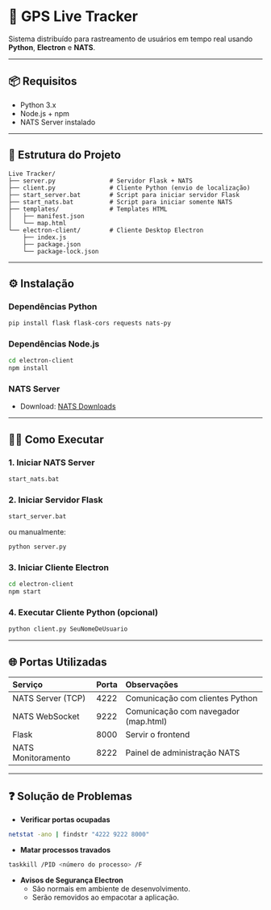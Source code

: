 
# 🚀 GPS Live Tracker

Sistema distribuído para rastreamento de usuários em tempo real usando **Python**, **Electron** e **NATS**.

---

## 📦 Requisitos
- Python 3.x
- Node.js + npm
- NATS Server instalado

---

## 📁 Estrutura do Projeto

```
Live Tracker/
├── server.py               # Servidor Flask + NATS
├── client.py               # Cliente Python (envio de localização)
├── start_server.bat        # Script para iniciar servidor Flask
├── start_nats.bat          # Script para iniciar somente NATS
├── templates/              # Templates HTML
│   ├── manifest.json
│   └── map.html
└── electron-client/        # Cliente Desktop Electron
    ├── index.js
    ├── package.json
    └── package-lock.json
```

---

## ⚙️ Instalação

### Dependências Python
```bash
pip install flask flask-cors requests nats-py
```

### Dependências Node.js
```bash
cd electron-client
npm install
```

### NATS Server
- Download: [NATS Downloads](https://docs.nats.io/running-a-nats-service/introduction/installation)

---

## 🏃‍♂️ Como Executar

### 1. Iniciar NATS Server
```bash
start_nats.bat
```


### 2. Iniciar Servidor Flask
```bash
start_server.bat
```
ou manualmente:
```bash
python server.py
```

### 3. Iniciar Cliente Electron
```bash
cd electron-client
npm start
```

### 4. Executar Cliente Python (opcional)
```bash
python client.py SeuNomeDeUsuario
```

---

## 🌐 Portas Utilizadas

| Serviço | Porta | Observações |
|:--------|:------|:------------|
| NATS Server (TCP) | 4222 | Comunicação com clientes Python |
| NATS WebSocket | 9222 | Comunicação com navegador (map.html) |
| Flask | 8000 | Servir o frontend |
| NATS Monitoramento | 8222 | Painel de administração NATS |

---

## ❓ Solução de Problemas

- **Verificar portas ocupadas**
```bash
netstat -ano | findstr "4222 9222 8000"
```

- **Matar processos travados**
```bash
taskkill /PID <número do processo> /F
```

- **Avisos de Segurança Electron**
  - São normais em ambiente de desenvolvimento.
  - Serão removidos ao empacotar a aplicação.

